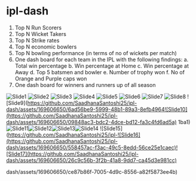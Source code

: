 # ipl-dash

1.	Top N Run Scorers
2.	Top N Wicket Takers
3.	Top N Strike rates
4.	Top N economic bowlers
5.	Top N bowling performance (in terms of no of wickets per match)
6.	One dash board for each team in the IPL with the following findings:
a.	Total win percentage 
b.	Win percentage at Home
c.	Win percentage at Away
d.	Top 5 batsmen and bowler
e.	Number of trophy won
f.	No of Orange and Purple caps won
7.	One dash board for winners and runners up of all season

   
![Slide1](https://github.com/SaadhanaSantoshi25/ipl-dash/assets/169606650/fd04c082-0a79-4e51-825f-a2f3e9419615)
![Slide2](https://github.com/SaadhanaSantoshi25/ipl-dash/assets/169606650/323b86a7-8918-423b-a519-3cfa92b4f320)
![Slide3](https://github.com/SaadhanaSantoshi25/ipl-dash/assets/169606650/dd7bcfa7-2875-4bea-933c-ff1bd5c581a1)
![Slide4](https://github.com/SaadhanaSantoshi25/ipl-dash/assets/169606650/0e9aa03a-0401-4c27-b9e2-788ae4cfa2c5)
![Slide5](https://github.com/SaadhanaSantoshi25/ipl-dash/assets/169606650/3ac888f4-937d-4cb8-acd6-26fc12cbc8e4)
![Slide6](https://github.com/SaadhanaSantoshi25/ipl-dash/assets/169606650/89f6fb78-c304-4586-97ce-6ab085cbadbf)
![Slide7](https://github.com/SaadhanaSantoshi25/ipl-dash/assets/169606650/2c5adeff-01f5-4956-b0dd-91986b84a914)
![Slide8](https://github.com/SaadhanaSantoshi25/ipl-dash/assets/169606650/3b9a89f8-33f5-4b1e-bb9d-0307329d8a95)
![Slide9](https://github.com/SaadhanaSantoshi25/ipl-dash/assets/169606650/6ad56be9-5999-48b1-89a3-8efb4964![Slide10](https://github.com/SaadhanaSantoshi25/ipl-dash/assets/169606650/09848ac3-bdc2-4dce-bd12-fa3c4fd6ad5a)
1ba1)![Slide11](https://github.com/SaadhanaSantoshi25/ipl-dash/assets/169606650/e9de160c-66b5-4a60-9e74-4167bc2e1dc2)![Slide12](https://github.com/SaadhanaSantoshi25/ipl-dash/assets/169606650/572603c2-7a67-4a2b-9a37-11adbe352d1b)![Slide13](https://github.com/SaadhanaSantoshi25/ipl-dash/assets/169606650/ea750305-2988-44dd-bedc-9f3d34292344)![Slide14](https://github.com/SaadhanaSantoshi25/ipl-dash/assets/169606650/1a702812-15f7-4209-a895-95ef325e505b)
![Slide15](https://github.com/SaadhanaSantoshi25/ipl-![Slide16](https://github.com/SaadhanaSantoshi25/ipl-dash/assets/169606650/558457ac-f3ac-49c5-8edd-56ce25e1caec)![Slide17](https://github.com/SaadhanaSantoshi25/ipl-dash/assets/169606650/26c9c56b-3f2b-41a8-9dd7-ca45d3e981cc)

dash/assets/169606650/ce87b86f-7005-4d9c-8556-a82f5873ee4b)





